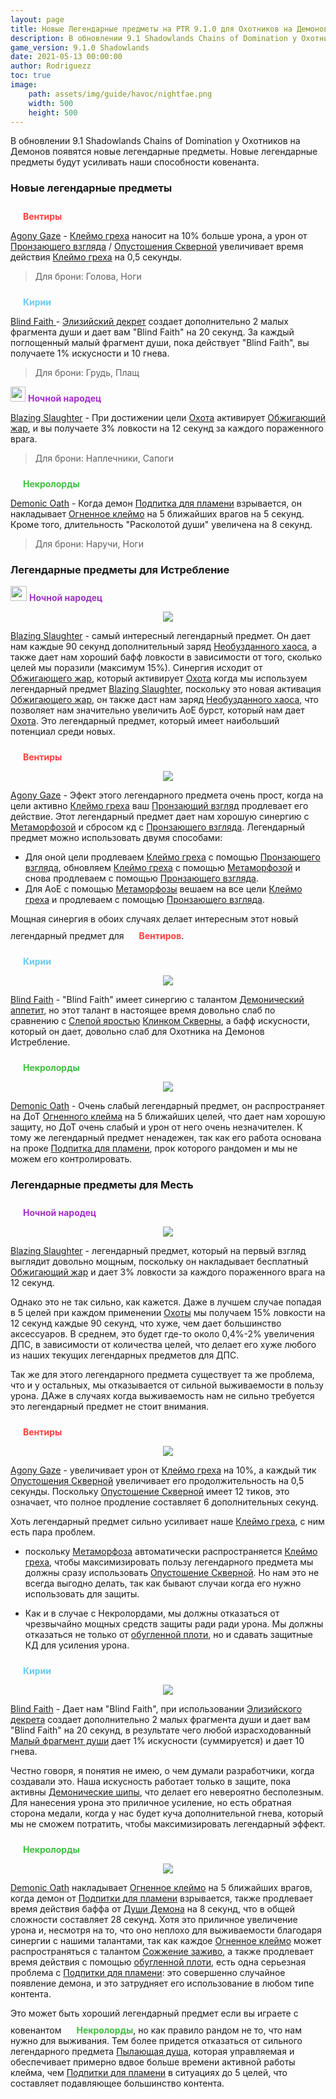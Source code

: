 ```yaml
---
layout: page
title: Новые Легендарные предметы на PTR 9.1.0 для Охотников на Демонов
description: В обновлении 9.1 Shadowlands Chains of Domination у Охотников на Демонов появятся новые легендарные предметы.
game_version: 9.1.0 Shadowlands
date: 2021-05-13 00:00:00 
author: Rodriguezz
toc: true
image:
    path: assets/img/guide/havoc/nightfae.png
    width: 500
    height: 500
---
```


В обновлении 9.1 Shadowlands Chains of Domination у Охотников на Демонов появятся новые легендарные предметы. 
Новые легендарные предметы будут усиливать наши способности ковенанта.

### Новые легендарные предметы

<span style="color:#ff4040;font-size:1em;"><img src="{{ site.url }}/assets/img/guide/havoc/venthyr.png" width="16" height="24"> <b>Вентиры</b></span>

[Agony Gaze](https://ptr.wowhead.com/spell=355886/agony-gaze) - [Клеймо греха](https://ru.wowhead.com/spell=317009/sinful-brand) наносит на 10% больше урона, а урон от 
[Пронзающего взгляда](https://ru.wowhead.com/spell=198013) / [Опустошения Скверной](https://ru.wowhead.com/spell=212084) увеличивает время действия [Клеймо греха](https://ru.wowhead.com/spell=317009/sinful-brand) на 0,5 секунды.

> Для брони: Голова, Ноги

<span style="color:#68ccef;font-size:1em;"><img src="{{ site.url }}/assets/img/guide/havoc/kyrian.png" width="16" height="24"> <b>Кирии</b></span>

[Blind Faith ](https://ptr.wowhead.com/spell=355893/blind-faith) - [Элизийский декрет](https://ru.wowhead.com/spell=306830) создает дополнительно 2 малых фрагмента души и дает вам "Blind Faith" на 20 секунд.
За каждый поглощенный малый фрагмент души, пока действует "Blind Faith", вы получаете 1% искусности и 10 гнева.

> Для брони: Грудь, Плащ

<span style="color:#a330c9;font-size:1em;"><img src="{{ site.url }}/assets/img/guide/havoc/nightfae.png" width="24" height="24"> <b>Ночной народец</b></span>

[Blazing Slaughter](https://ptr.wowhead.com/spell=355890/blazing-slaughter) - При достижении цели [Охота](https://ru.wowhead.com/spell=323639) активирует [Обжигающий жар](https://ru.wowhead.com/spell=258920), 
и вы получаете 3% ловкости на 12 секунд за каждого пораженного врага.

> Для брони: Наплечники, Сапоги

<span style="color:#40bf40;font-size:1em;"><img src="{{ site.url }}/assets/img/guide/havoc/nekrolords.png" width="16" height="24"> <b>Некролорды</b></span>

[Demonic Oath](https://ptr.wowhead.com/spell=355996/demonic-oath) - Когда демон [Подпитка для пламени](https://ru.wowhead.com/spell=329554) взрывается, 
он накладывает [Огненное клеймо](https://ru.wowhead.com/spell=204021) на 5 ближайших врагов на 5 секунд. Кроме того, длительность "Расколотой души" увеличена на 8 секунд.

> Для брони: Наручи, Ноги

### Легендарные предметы для Истребление

<span style="color:#a330c9;font-size:1em;"><img src="{{ site.url }}/assets/img/guide/havoc/nightfae.png" width="26" height="24"> <b>Ночной народец</b></span>
<p align="center" width="100%"> <img src="{{ site.url }}/assets/img/blog/conduits/fae_logo.png"> </p>


[Blazing Slaughter](https://ptr.wowhead.com/spell=355890/blazing-slaughter) -  самый интересный легендарный предмет. Он дает нам каждые 90 секунд дополнительный заряд [Необузданного хаоса](https://ru.wowhead.com/spell=275144), 
а также дает нам хороший бафф ловкости в зависимости от того, сколько целей мы поразили (максимум 15%). Синергия исходит от [Обжигающего жар](https://ru.wowhead.com/spell=258920), который активирует [Охота](https://ru.wowhead.com/spell=323639) когда мы используем легендарный предмет [Blazing Slaughter](https://ptr.wowhead.com/spell=355890/blazing-slaughter), поскольку это новая активация [Обжигающего жар](https://ru.wowhead.com/spell=258920), 
он также даст нам заряд [Необузданного хаоса](https://ru.wowhead.com/spell=275144), что позволяет нам значительно увеличить АоЕ бурст, который нам дает [Охота](https://ru.wowhead.com/spell=323639). 
Это легендарный предмет, который имеет наибольший потенциал среди новых.
<br>

<span style="color:#ff4040;font-size:1em;"><img src="{{ site.url }}/assets/img/guide/havoc/venthyr.png" width="16" height="24"> <b>Вентиры</b></span>
<p align="center" width="100%"> <img src="{{ site.url }}/assets/img/blog/conduits/ventyr_logo.png"> </p>

[Agony Gaze](https://ptr.wowhead.com/spell=355886/agony-gaze) - Эфект этого легендарного предмета очень прост, когда на цели активно [Клеймо греха](https://ru.wowhead.com/spell=317009/sinful-brand) ваш [Пронзающий взгляд](https://ru.wowhead.com/spell=198013) продлевает его действие.
Этот легендарный предмет дает нам хорошую синергию с [Метаморфозой](https://ru.wowhead.com/spell=191427/metamorphosis) и сбросом кд с [Пронзающего взгляда](https://ru.wowhead.com/spell=198013).
Легендарный предмет можно использовать двумя способами:
* Для оной цели продлеваем [Клеймо греха](https://ru.wowhead.com/spell=317009/sinful-brand) с помощью [Пронзающего взгляда](https://ru.wowhead.com/spell=198013), обновляем  [Клеймо греха](https://ru.wowhead.com/spell=317009/sinful-brand) с помощью [Метаморфозой](https://ru.wowhead.com/spell=191427/metamorphosis) и снова продлеваем с помощью [Пронзающего взгляда](https://ru.wowhead.com/spell=198013).
* Для АоЕ с помощью [Метаморфозы](https://ru.wowhead.com/spell=191427/metamorphosis) вешаем на все цели [Клеймо греха](https://ru.wowhead.com/spell=317009/sinful-brand) и продлеваем с помощью [Пронзающего взгляда](https://ru.wowhead.com/spell=198013).

Мощная синергия в обоих случаях делает интересным этот новый легендарный предмет для <span style="color:#ff4040;font-size:1em;"><img src="{{ site.url }}/assets/img/guide/havoc/venthyr.png" width="16" height="24"> <b>Вентиров</b></span>.
<br>

<span style="color:#68ccef;font-size:1em;"><img src="{{ site.url }}/assets/img/guide/havoc/kyrian.png" width="16" height="24"> <b>Кирии</b></span>
<p align="center" width="100%"> <img src="{{ site.url }}/assets/img/blog/conduits/kiri_logo.png"> </p>

[Blind Faith](https://ptr.wowhead.com/spell=355893/blind-faith) - "Blind Faith" имеет синергию с талантом [Демонический аппетит](https://ru.wowhead.com/spell=20647), 
но этот талант в настоящее время довольно слаб по сравнению с [Слепой яростью](https://ru.wowhead.com/spell=203550) [Клинком Скверны](https://ru.wowhead.com/spell=232893), 
а бафф искусности, который он дает, довольно слаб для Охотника на Демонов Истребление.
<br>

<span style="color:#40bf40;font-size:1em;"><img src="{{ site.url }}/assets/img/guide/havoc/nekrolords.png" width="16" height="24"> <b>Некролорды</b></span> 
<p align="center" width="100%"> <img src="{{ site.url }}/assets/img/blog/conduits/necrolord_logo.png"> </p>

[Demonic Oath](https://ptr.wowhead.com/spell=355996/demonic-oath) - Очень слабый легендарный предмет, он распространяет на ДоТ [Огненного клейма](https://ru.wowhead.com/spell=204021)
на 5 ближайших целей, что дает нам хорошую защиту, но ДоТ очень слабый и урон от него очень незначителен. К тому же легендарный предмет ненадежен, так как его работа 
основана на проке [Подпитка для пламени](https://ru.wowhead.com/spell=329554), прок которого рандомен и мы не можем его контролировать.
<br>

### Легендарные предметы для Месть

<span style="color:#a330c9;font-size:1em;"><img src="{{ site.url }}/assets/img/guide/havoc/nightfae.png" width="16" height="24"> <b>Ночной народец</b></span>
<p align="center" width="100%"> <img src="{{ site.url }}/assets/img/blog/conduits/fae_logo.png"> </p>

[Blazing Slaughter](https://ptr.wowhead.com/spell=355890/blazing-slaughter) - легендарный предмет, который на первый взгляд выглядит довольно мощным, 
поскольку он накладывает бесплатный [Обжигающий жар](https://ru.wowhead.com/spell=258920) и дает 3% ловкости за каждого пораженного врага на 12 секунд.

Однако это не так сильно, как кажется. Даже в лучшем случае попадая в 5 целей при каждом применении [Охоты](https://ru.wowhead.com/spell=323639) мы получаем 15% ловкости на 12 секунд каждые 90 секунд, что хуже, 
чем дает большинство аксессуаров. В среднем, это будет где-то около 0,4%-2% увеличения ДПС, в зависимости от количества целей, 
что делает его хуже любого из наших текущих легендарных предметов для ДПС.

Так же для этого легендарного предмета существует та же проблема, что и у остальных, мы отказывается от сильной выживаемости в пользу урона. ДАже в случаях когда выживаемость нам не сильно требуется это легендарный предмет не стоит внимания.

<span style="color:#ff4040;font-size:1em;"><img src="{{ site.url }}/assets/img/guide/havoc/venthyr.png" width="16" height="24"> <b>Вентиры</b></span>
<p align="center" width="100%"> <img src="{{ site.url }}/assets/img/blog/conduits/ventyr_logo.png"> </p>

[Agony Gaze](https://ptr.wowhead.com/spell=355886/agony-gaze) - увеличивает урон от [Клеймо греха](https://ru.wowhead.com/spell=317009/sinful-brand) на 10%, а каждый тик 
[Опустошения Скверной](https://ru.wowhead.com/spell=212084) увеличивает его продолжительность на 0,5 секунды. Поскольку [Опустошение Скверной](https://ru.wowhead.com/spell=212084) 
имеет 12 тиков, это означает, что полное продление составляет 6 дополнительных секунд.

Хоть легендарный предмет сильно усиливает наше [Клеймо греха](https://ru.wowhead.com/spell=317009/sinful-brand), с ним есть пара проблем.

* поскольку [Метаморфоза](https://ru.wowhead.com/spell=191427/metamorphosis) автоматически распространяется [Клеймо греха](https://ru.wowhead.com/spell=317009/sinful-brand), чтобы максимизировать пользу легендарного предмета мы должны сразу использовать [Опустошение Скверной](https://ru.wowhead.com/spell=212084). Но нам это не всегда выгодно делать, так как бывают случаи когда его нужно использовать для защиты. 

* Как и в случае с Некролордами, мы должны отказаться от чрезвычайно мощных средств защиты ради ради урона. 
Мы должны отказаться не только от [обугленной плоти](https://ru.wowhead.com/spell=336639/), но и сдавать защитные КД для усиления урона.

<span style="color:#68ccef;font-size:1em;"><img src="{{ site.url }}/assets/img/guide/havoc/kyrian.png" width="16" height="24"> <b>Кирии</b></span> 
<p align="center" width="100%"> <img src="{{ site.url }}/assets/img/blog/conduits/kiri_logo.png"> </p>

[Blind Faith](https://ptr.wowhead.com/spell=355893/blind-faith) - Дает нам "Blind Faith", при использовании [Элизийского декрета](https://ru.wowhead.com/spell=306830) 
создает дополнительно 2 малых фрагмента души и дает вам "Blind Faith" на 20 секунд, в результате чего любой израсходованный [Малый фрагмент души](https://ru.wowhead.com/spell=215393/lesser-soul-fragment) дает 1% искусности (суммируется) и дает 10 гнева. 

Честно говоря, я понятия не имею, о чем думали разработчики, когда создавали это. 
Наша искусность работает только в защите, пока активны [Демонические шипы](https://ru.wowhead.com/spell=203720/demon-spikes), что делает его невероятно бесполезным. 
Для нанесения урона это приличное усиление, но есть обратная сторона медали, когда у нас будет куча дополнительной гнева, 
который мы не сможем потратить, чтобы максимизировать легендарный эффект.

<span style="color:#40bf40;font-size:1em;"><img src="{{ site.url }}/assets/img/guide/havoc/nekrolords.png" width="16" height="24"> <b>Некролорды</b></span> 
<p align="center" width="100%"> <img src="{{ site.url }}/assets/img/blog/conduits/necrolord_logo.png"> </p>

[Demonic Oath](https://ptr.wowhead.com/spell=355996/demonic-oath) накладывает [Огненное клеймо](https://ru.wowhead.com/spell=204021) на 5 ближайших врагов, когда демон от [Подпитки для пламени](https://ru.wowhead.com/spell=329554) взрывается, 
также продлевает время действия баффа от [Души Демона](https://ru.wowhead.com/spell=208195/demon-soul) на 8 секунд, что в общей сложности составляет 28 секунд. 
Хотя это приличное увеличение урона и, несмотря на то, что оно неплохо для выживаемости благодаря синергии с нашими талантами, 
так как каждое [Огненное клеймо](https://ru.wowhead.com/spell=204021) может распространяться с талантом [Сожжение заживо](https://ru.wowhead.com/spell=207739/burning-alive), 
а также продлевает время действия с помощью [обугленной плоти](https://ru.wowhead.com/spell=336639/), есть одна серьезная проблема с [Подпитки для пламени](https://ru.wowhead.com/spell=329554): это совершенно случайное появление демона, 
и это затрудняет его использование в любом типе контента.


Это может быть хороший легендарный предмет если вы играете с ковенантом <span style="color:#40bf40;font-size:1em;"><img src="{{ site.url }}/assets/img/guide/havoc/nekrolords.png" width="16" height="24"> <b>Некролорды</b></span>,
 но как правило рандом не то, что нам нужно для выживания. Тем более придется отказаться от сильного легендарного предмета [Пылающая душа](https://ru.wowhead.com/spell=337547/fiery-soul), которая управляемая и обеспечивает 
примерно вдвое больше времени активной работы клейма, чем [Подпитки для пламени](https://ru.wowhead.com/spell=329554) в ситуациях до 5 целей, что составляет подавляющее большинство контента.











